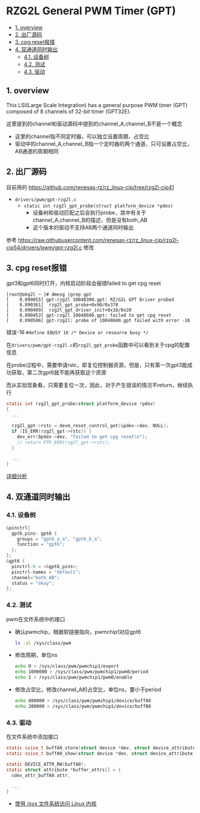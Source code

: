 # RZG2L General PWM Timer (GPT)

- [1. overview](#1-overview)
- [2. 出厂源码](#2-出厂源码)
- [3. cpg reset报错](#3-cpg-reset报错)
- [4. 双通道同时输出](#4-双通道同时输出)
  - [4.1. 设备树](#41-设备树)
  - [4.2. 测试](#42-测试)
  - [4.3. 驱动](#43-驱动)

## 1. overview

This LSI(Large Scale Integration) has a general purpose PWM timer (GPT) composed of 8 channels of 32-bit timer (GPT32E).

这里提到的channel和驱动源码中提到的channel_A,channel_B不是一个概念

- 这里的channel指不同定时器，可以独立设置周期、占空比
- 驱动中的channel_A,channel_B指一个定时器的两个通道，只可设置占空比，AB通道的周期相同

## 2. 出厂源码

目前用的 <https://github.com/renesas-rz/rz_linux-cip/tree/rzg2l-cip41>

- `drivers/pwm/gpt-rzg2l.c`
  - `static int rzg2l_gpt_probe(struct platform_device *pdev)`
    - 设备树和驱动匹配之后会执行probe，其中有关于channel_A,channel_B的描述，但是没有both_AB
    - 这个版本的驱动不支持AB两个通道同时输出

参考 <https://raw.githubusercontent.com/renesas-rz/rz_linux-cip/rzg2l-cip54/drivers/pwm/gpt-rzg2l.c> 修改

## 3. cpg reset报错

gpt3和gpt6同时打开，内核启动阶段会报错failed to get cpg reset

```log
[root@okg2l ~ ]# dmesg |grep gpt
[    0.090055] gpt-rzg2l 10048300.gpt: RZ/G2L GPT Driver probed
[    0.090361]  rzg2l_gpt_probe+0x90/0x378
[    0.090409]  rzg2l_gpt_driver_init+0x18/0x20
[    0.090453] gpt-rzg2l 10048600.gpt: failed to get cpg reset
[    0.090506] gpt-rzg2l: probe of 10048600.gpt failed with error -16
```

错误-16 `#define EBUSY 16 /* Device or resource busy */`

在`drivers/pwm/gpt-rzg2l.c`的`rzg2l_gpt_probe`函数中可以看到关于cpg的配置信息

在probe过程中，需要申请rstc，即复位控制器资源，但是，只有第一次gpt3能成功获取，第二次gpt6就不能再获取这个资源

而从实验现象看，只需要复位一次，因此，对于产生错误的情况不return，继续执行

```c
static int rzg2l_gpt_probe(struct platform_device *pdev)
{
  ...

  rzg2l_gpt->rstc = devm_reset_control_get(&pdev->dev, NULL);
  if (IS_ERR(rzg2l_gpt->rstc)) {
    dev_err(δpdev->dev, "failed to get cpg reset\n");
    // return PTR_ERR(rzg2l_gpt->rstc);
  }

  ...
}
```

[详细分析](./Linux-reset-framework.md)

## 4. 双通道同时输出

### 4.1. 设备树

```c
&pinctrl{
  gpt6_pins: gpt6 {
    groups = "gpt6_a_a", "gpt6_b_a";
    function = "gpt6";
  };
};
&gpt6 {
  pinctrl-0 = <&gpt6_pins>;
  pinctrl-names = "default";
  channel="both_AB";
  status = "okay";
};
```

### 4.2. 测试

pwm在文件系统中的接口

- 确认pwmchip，根据软链接指向，pwmchip1对应gpt6

  ```bash
  ls -al /sys/class/pwm
  ```

- 修改周期，单位ns

  ```bash
  echo 0 > /sys/class/pwm/pwmchip1/export
  echo 1000000 > /sys/class/pwm/pwmchip1/pwm0/period
  echo 1 > /sys/class/pwm/pwmchip1/pwm0/enable
  ```

- 修改占空比，修改channel_A的占空比，单位ns，要小于period

  ```bash
  echo 800000 > /sys/class/pwm/pwmchip1/device/buffA0
  echo 200000 > /sys/class/pwm/pwmchip1/device/buffB0
  ```

### 4.3. 驱动

在文件系统中添加接口

```c
static ssize_t buffA0_store(struct device *dev, struct device_attribute *attr, const char *buf, size_t count)
static ssize_t buffA0_show(struct device *dev, struct device_attribute *attr, char *buf)

static DEVICE_ATTR_RW(buffA0);
static struct attribute *buffer_attrs[] = {
  &dev_attr_buffA0.attr,

  ...
}
```

- [使用 /sys 文件系统访问 Linux 内核](https://blog.csdn.net/yuantian2987/article/details/12844061)
